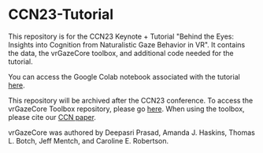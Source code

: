 # CCN23-Tutorial
This repository is for the CCN23 Keynote + Tutorial "Behind the Eyes: Insights into Cognition from Naturalistic Gaze Behavior in VR". It contains the data, the vrGazeCore toolbox, and additional code needed for the tutorial. 

You can access the Google Colab notebook associated with the tutorial [here](https://colab.research.google.com/drive/1pKCzE57WHw9_ybZ5oLv5wek48QLzcxPw?usp=sharing). 

This repository will be archived after the CCN23 conference. To access the vrGazeCore Toolbox repository, please go [here](https://github.com/Robertson-Lab/vrGazeCore-Toolbox). When using the toolbox, please cite our [CCN paper](https://2023.ccneuro.org/view_paper.php?PaperNum=1555).

vrGazeCore was authored by Deepasri Prasad, Amanda J. Haskins, Thomas L. Botch, Jeff Mentch, and Caroline E. Robertson.
